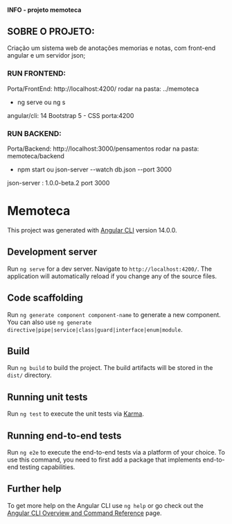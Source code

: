 #### INFO - projeto memoteca

## SOBRE O PROJETO: 
Criação um sistema web de anotações memorias e notas, com front-end angular e um servidor json;

### RUN FRONTEND:
Porta/FrontEnd: http://localhost:4200/
rodar na pasta: ../memoteca 
- ng serve ou ng s

angular/cli: 14
Bootstrap 5 - CSS
porta:4200

### RUN BACKEND: 
Porta/Backend: http://localhost:3000/pensamentos
rodar na pasta: memoteca/backend 
- npm start ou json-server --watch db.json --port 3000

json-server : 1.0.0-beta.2
port 3000

# Memoteca

This project was generated with [Angular CLI](https://github.com/angular/angular-cli) version 14.0.0.

## Development server

Run `ng serve` for a dev server. Navigate to `http://localhost:4200/`. The application will automatically reload if you change any of the source files.

## Code scaffolding

Run `ng generate component component-name` to generate a new component. You can also use `ng generate directive|pipe|service|class|guard|interface|enum|module`.

## Build

Run `ng build` to build the project. The build artifacts will be stored in the `dist/` directory.

## Running unit tests

Run `ng test` to execute the unit tests via [Karma](https://karma-runner.github.io).

## Running end-to-end tests

Run `ng e2e` to execute the end-to-end tests via a platform of your choice. To use this command, you need to first add a package that implements end-to-end testing capabilities.

## Further help

To get more help on the Angular CLI use `ng help` or go check out the [Angular CLI Overview and Command Reference](https://angular.io/cli) page.
